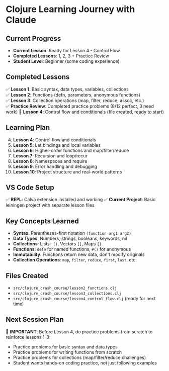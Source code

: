 # Clojure Learning Journey with Claude

## Current Progress
- **Current Lesson**: Ready for Lesson 4 - Control Flow  
- **Completed Lessons**: 1, 2, 3 + Practice Review
- **Student Level**: Beginner (some coding experience)

## Completed Lessons
✅ **Lesson 1**: Basic syntax, data types, variables, collections  
✅ **Lesson 2**: Functions (defn, parameters, anonymous functions)  
✅ **Lesson 3**: Collection operations (map, filter, reduce, assoc, etc.)  
✅ **Practice Review**: Completed practice problems (8/12 perfect, 3 need work)
🔄 **Lesson 4**: Control flow and conditionals (file created, ready to start)

## Learning Plan
4. **Lesson 4**: Control flow and conditionals
5. **Lesson 5**: Let bindings and local variables
6. **Lesson 6**: Higher-order functions and map/filter/reduce
7. **Lesson 7**: Recursion and loop/recur
8. **Lesson 8**: Namespaces and require
9. **Lesson 9**: Error handling and debugging
10. **Lesson 10**: Project structure and real-world patterns

## VS Code Setup
✅ **REPL**: Calva extension installed and working
✅ **Current Project**: Basic leiningen project with separate lesson files

## Key Concepts Learned
- **Syntax**: Parentheses-first notation `(function arg1 arg2)`
- **Data Types**: Numbers, strings, booleans, keywords, nil
- **Collections**: Lists `'()`, Vectors `[]`, Maps `{}`
- **Functions**: `defn` for named functions, `#()` for anonymous
- **Immutability**: Functions return new data, don't modify originals
- **Collection Operations**: `map`, `filter`, `reduce`, `first`, `last`, etc.

## Files Created
- `src/clojure_crash_course/lesson2_functions.clj`
- `src/clojure_crash_course/lesson3_collections.clj`
- `src/clojure_crash_course/lesson4_control_flow.clj` (ready for next time)

## Next Session Plan
🎯 **IMPORTANT**: Before Lesson 4, do practice problems from scratch to reinforce lessons 1-3:
- Practice problems for basic syntax and data types
- Practice problems for writing functions from scratch
- Practice problems for collections (map/filter/reduce challenges)
- Student wants hands-on coding practice, not just following examples